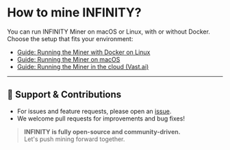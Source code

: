 # How to mine INFINITY?

You can run INFINITY Miner on macOS or Linux, with or without Docker. Choose the setup that fits your environment:

- [Guide: Running the Miner with Docker on Linux](https://github.com/8finity-xyz/miner-v2/tree/main/guides/docker-linux.md)
- [Guide: Running the Miner on macOS](https://github.com/8finity-xyz/miner-v2/tree/main/guides/macos.md)
- [Guide: Running the Miner in the cloud (Vast.ai)](https://github.com/8finity-xyz/miner-v2/tree/main/guides/vast-ai.md)

---

## 💬 Support & Contributions

- For issues and feature requests, please open an [issue](https://github.com/8finity-xyz/miner-v2/issues).
- We welcome pull requests for improvements and bug fixes!

> **INFINITY is fully open-source and community-driven.**  
> Let's push mining forward together.